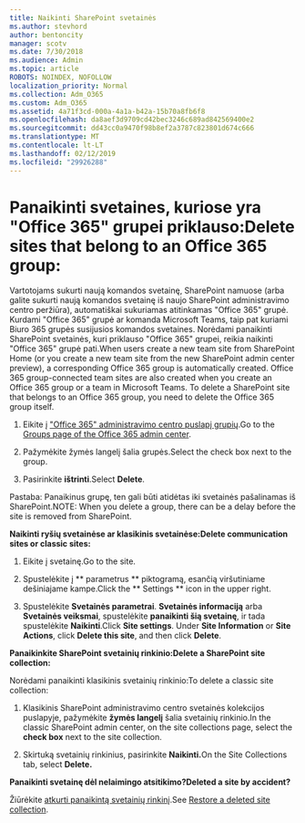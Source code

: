 ```yaml
---
title: Naikinti SharePoint svetainės
ms.author: stevhord
author: bentoncity
manager: scotv
ms.date: 7/30/2018
ms.audience: Admin
ms.topic: article
ROBOTS: NOINDEX, NOFOLLOW
localization_priority: Normal
ms.collection: Adm_O365
ms.custom: Adm_O365
ms.assetid: 4a71f3cd-000a-4a1a-b42a-15b70a8fb6f8
ms.openlocfilehash: da8aef3d9709cd42bec3246c689ad842569400e2
ms.sourcegitcommit: dd43cc0a9470f98b8ef2a3787c823801d674c666
ms.translationtype: MT
ms.contentlocale: lt-LT
ms.lasthandoff: 02/12/2019
ms.locfileid: "29926288"
---
```

# <a name="delete-sites-that-belong-to-an-office-365-group"></a><span data-ttu-id="0aeaa-102">Panaikinti svetaines, kuriose yra "Office 365" grupei priklauso:</span><span class="sxs-lookup"><span data-stu-id="0aeaa-102">Delete sites that belong to an Office 365 group:</span></span>

<span data-ttu-id="0aeaa-p101">Vartotojams sukurti naują komandos svetainę, SharePoint namuose (arba galite sukurti naują komandos svetainę iš naujo SharePoint administravimo centro peržiūra), automatiškai sukuriamas atitinkamas "Office 365" grupė. Kurdami "Office 365" grupė ar komanda Microsoft Teams, taip pat kuriami Biuro 365 grupės susijusios komandos svetaines. Norėdami panaikinti SharePoint svetainės, kuri priklauso "Office 365" grupei, reikia naikinti "Office 365" grupė pati.</span><span class="sxs-lookup"><span data-stu-id="0aeaa-p101">When users create a new team site from SharePoint Home (or you create a new team site from the new SharePoint admin center preview), a corresponding Office 365 group is automatically created. Office 365 group-connected team sites are also created when you create an Office 365 group or a team in Microsoft Teams. To delete a SharePoint site that belongs to an Office 365 group, you need to delete the Office 365 group itself.</span></span> 
  
1. <span data-ttu-id="0aeaa-106">Eikite į ["Office 365" administravimo centro puslapį grupių](https://portal.office.com/adminportal/home#/groups).</span><span class="sxs-lookup"><span data-stu-id="0aeaa-106">Go to the [Groups page of the Office 365 admin center](https://portal.office.com/adminportal/home#/groups).</span></span>
    
2. <span data-ttu-id="0aeaa-107">Pažymėkite žymės langelį šalia grupės.</span><span class="sxs-lookup"><span data-stu-id="0aeaa-107">Select the check box next to the group.</span></span>
    
3. <span data-ttu-id="0aeaa-108">Pasirinkite **ištrinti**.</span><span class="sxs-lookup"><span data-stu-id="0aeaa-108">Select **Delete**.</span></span>
    
<span data-ttu-id="0aeaa-109">Pastaba: Panaikinus grupę, ten gali būti atidėtas iki svetainės pašalinamas iš SharePoint.</span><span class="sxs-lookup"><span data-stu-id="0aeaa-109">NOTE: When you delete a group, there can be a delay before the site is removed from SharePoint.</span></span>
  
<span data-ttu-id="0aeaa-110">**Naikinti ryšių svetainėse ar klasikinis svetainėse:**</span><span class="sxs-lookup"><span data-stu-id="0aeaa-110">**Delete communication sites or classic sites:**</span></span>

1. <span data-ttu-id="0aeaa-111">Eikite į svetainę.</span><span class="sxs-lookup"><span data-stu-id="0aeaa-111">Go to the site.</span></span>
  
2. <span data-ttu-id="0aeaa-112">Spustelėkite į \*\* parametrus \*\* piktogramą, esančią viršutiniame dešiniajame kampe.</span><span class="sxs-lookup"><span data-stu-id="0aeaa-112">Click the \*\* Settings \*\* icon in the upper right.</span></span> 
  
3. <span data-ttu-id="0aeaa-p102">Spustelėkite **Svetainės parametrai**. **Svetainės informaciją** arba **Svetainės veiksmai**, spustelėkite **panaikinti šią svetainę**, ir tada spustelėkite **Naikinti**.</span><span class="sxs-lookup"><span data-stu-id="0aeaa-p102">Click **Site settings**. Under **Site Information** or **Site Actions**, click **Delete this site**, and then click **Delete**.</span></span>
  
<span data-ttu-id="0aeaa-115">**Panaikinkite SharePoint svetainių rinkinio:**</span><span class="sxs-lookup"><span data-stu-id="0aeaa-115">**Delete a SharePoint site collection:**</span></span>

<span data-ttu-id="0aeaa-116">Norėdami panaikinti klasikinis svetainių rinkinio:</span><span class="sxs-lookup"><span data-stu-id="0aeaa-116">To delete a classic site collection:</span></span>
  
1. <span data-ttu-id="0aeaa-117">Klasikinis SharePoint administravimo centro svetainės kolekcijos puslapyje, pažymėkite **žymės langelį** šalia svetainių rinkinio.</span><span class="sxs-lookup"><span data-stu-id="0aeaa-117">In the classic SharePoint admin center, on the site collections page, select the **check box** next to the site collection.</span></span> 
    
2. <span data-ttu-id="0aeaa-118">Skirtuką svetainių rinkinius, pasirinkite **Naikinti.**</span><span class="sxs-lookup"><span data-stu-id="0aeaa-118">On the Site Collections tab, select **Delete.**</span></span>
    
<span data-ttu-id="0aeaa-119">**Panaikinti svetainę dėl nelaimingo atsitikimo?**</span><span class="sxs-lookup"><span data-stu-id="0aeaa-119">**Deleted a site by accident?**</span></span>

<span data-ttu-id="0aeaa-120">Žiūrėkite [atkurti panaikintą svetainių rinkinį](https://go.microsoft.com/fwlink/?linkid=867660).</span><span class="sxs-lookup"><span data-stu-id="0aeaa-120">See [Restore a deleted site collection](https://go.microsoft.com/fwlink/?linkid=867660).</span></span>
  

